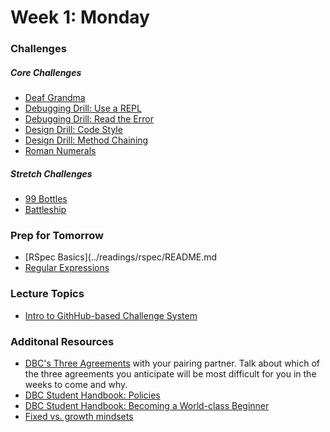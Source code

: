 # Week 1:  Monday

### Challenges
##### Core Challenges
- [Deaf Grandma](https://github.com/bobolinks-2014/deaf-grandma-challenge)
- [Debugging Drill: Use a REPL](https://github.com/bobolinks-2014/debugging-drill-use-a-repl-challenge)
- [Debugging Drill: Read the Error](https://github.com/bobolinks-2014/debugging-drill-read-the-error-challenge)
- [Design Drill: Code Style](https://github.com/bobolinks-2014/design-drill-code-style-challenge)
- [Design Drill: Method Chaining](https://github.com/bobolinks-2014/design-drill-method-chaining-challenge)
- [Roman Numerals](https://github.com/bobolinks-2014/roman-numerals-challenge)

##### Stretch Challenges
- [99 Bottles](https://github.com/bobolinks-2014/99-bottles-challenge)
- [Battleship](https://github.com/bobolinks-2014/battleship-challenge)

### Prep for Tomorrow
- [RSpec Basics](../readings/rspec/README.md
- [Regular Expressions](../readings/regular-expressions/README.md)


### Lecture Topics
- [Intro to GithHub-based Challenge System](../resources/lectures.md#github-based-challenge-system)


### Additonal Resources
- [DBC's Three Agreements](../resources/three-agreements.md) with your pairing partner. Talk about which of the three agreements you anticipate will be most difficult for you in the weeks to come and why.
- [DBC Student Handbook:  Policies](http://socrates.devbootcamp.com/labs/student-handbook/introduction/dbc-policies)
- [DBC Student Handbook:  Becoming a World-class Beginner](http://socrates.devbootcamp.com/labs/student-handbook/introduction/becoming-a-world-class-beginner)
- [Fixed vs. growth mindsets](http://qedfoundation.org/wp-content/uploads/2012/12/dweck_mindset.png)
